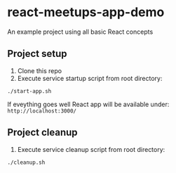 # react-meetups-app-demo

An example project using all basic React concepts

## Project setup

1. Clone this repo
2. Execute service startup script from root directory:

```
./start-app.sh
```

If eveything goes well React app will be available under: `http://localhost:3000/`

## Project cleanup

1. Execute service cleanup script from root directory:

```
./cleanup.sh
```

